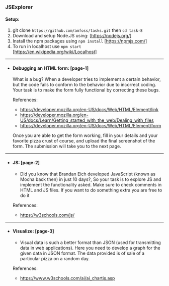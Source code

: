 ### JSExplorer

#### Setup:

1.  git clone `https://github.com/amfoss/tasks.git` then `cd task-8`
2.  Download and setup Node.JS using: [https://nodejs.org/]
3.  Install the npm packages using `npm install` [https://npmjs.com/]
4.  To run in localhost use `npm start` [https://en.wikipedia.org/wiki/Localhost]

---

- #### Debugging an HTML form: [page-1]

  What is a bug? When a developer tries to implement a certain behavior, but the code fails to conform to the behavior due to incorrect coding. Your task is to make the form fully functional by correcting these bugs.

  References:

  - https://developer.mozilla.org/en-US/docs/Web/HTML/Element/link
  - https://developer.mozilla.org/en-US/docs/Learn/Getting_started_with_the_web/Dealing_with_files
  - https://developer.mozilla.org/en-US/docs/Web/HTML/Element/form

  Once you are able to get the form working, fill in your details and your favorite pizza crust of course, and upload the final screenshot of the form.
  The submission will take you to the next page.

---

- #### JS: [page-2]

  - Did you know that Brandan Eich developed JavaScript (known as Mocha back then) in just 10 days?, So your task is to explore JS and implement the functionality asked. Make sure to check comments in HTML and JS files. If you want to do something extra you are free to do it

  References:

  - https://w3schools.com/js/

---

- #### Visualize: [page-3]

  - Visual data is such a better format than JSON (used for transmitting data in web applications). Here you need to develop a graph for the given data in JSON format. The data provided is of sale of a particular pizza on a random day.

  References:

  - https://www.w3schools.com/ai/ai_chartjs.asp
